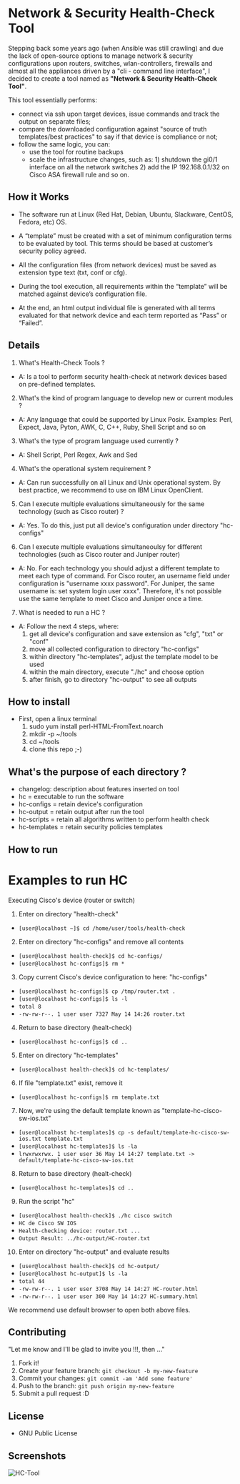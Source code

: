 # Network & Security Health-Check Tool
Stepping back some years ago (when Ansible was still crawling) and due the lack of open-source options to manage network & security configurations upon routers, switches, wlan-controllers, firewalls and almost all the appliances driven by a "cli - command line interface", I decided to create a tool named as <b>"Network & Security Health-Check Tool"</b>.

This tool essentially performs:
- connect via ssh upon target devices, issue commands and track the output on separate files;
- compare the downloaded configuration against "source of truth templates/best practices" to say if that device is compliance or not;
- follow the same logic, you can:
    - use the tool for routine backups
    - scale the infrastructure changes, such as: 1) shutdown the gi0/1 interface on all the network switches 2) add the IP 192.168.0.1/32 on Cisco ASA firewall rule and so on.

## How it Works

- The software run at Linux (Red Hat, Debian, Ubuntu, Slackware, CentOS, Fedora, etc) OS.

- A “template” must be created with a set of minimum configuration terms to be evaluated by tool. This terms should be based at customer’s security policy agreed.

- All the configuration files (from network devices) must be saved as extension type text (txt, conf or cfg).

- During the tool execution, all requirements within the “template” will be matched against device’s configuration file.

- At the end, an html output individual file is generated with all terms evaluated for that network device and each term reported as “Pass” or “Failed”.

## Details
1. What's Health-Check Tools ?
- A: Is a tool to perform security health-check at network devices based on pre-defined templates.

2. What's the kind of program language to develop new or current modules ?
- A: Any language that could be supported by Linux Posix. Examples: Perl, Expect, Java, Pyton, AWK, C,
C++, Ruby, Shell Script and so on

3. What's the type of program language used currently ?
- A: Shell Script, Perl Regex, Awk and Sed

4. What's the operational system requirement ?
- A: Can run successfully on all Linux and Unix operational system. By best practice, we recommend to
use on IBM Linux OpenClient.

5. Can I execute multiple evaluations simultaneously for the same technology (such as Cisco router) ?
- A: Yes. To do this, just put all device's configuration under directory "hc-configs"

6. Can I execute multiple evaluations simultaneoulsy for different technologies (such as Cisco router
and Juniper router)
- A: No. For each technology you should adjust a different template to meet each type of command. For
Cisco router, an username field under configuration is "username xxxx password". For Juniper, the same
username is: set system login user xxxx". Therefore, it's not possible use the same template to meet Cisco
and Juniper once a time.

7. What is needed to run a HC ?
- A: Follow the next 4 steps, where:
    1. get all device's configuration and save extension as "cfg", "txt" or "conf"
    2. move all collected configuration to directory "hc-configs"
    3. within directory "hc-templates", adjust the template model to be used
    4. within the main directory, execute "./hc" and choose option
    5. after finish, go to directory "hc-output" to see all outputs

## How to install
- First, open a linux terminal
    1. sudo yum install perl-HTML-FromText.noarch
    2. mkdir -p ~/tools
    3. cd ~/tools
    4. clone this repo ;-)

## What's the purpose of each directory ?
- changelog: description about features inserted on tool
- hc = executable to run the software
- hc-configs = retain device's configuration
- hc-output = retain output after run the tool
- hc-scripts = retain all algorithms written to perform health check
- hc-templates = retain security policies templates

## How to run
# Examples to run HC
Executing Cisco's device (router or switch)

1. Enter on directory "health-check"
- `[user@localhost ~]$ cd /home/user/tools/health-check`

2. Enter on directory "hc-configs" and remove all contents
- `[user@localhost health-check]$ cd hc-configs/`
- `[user@localhost hc-configs]$ rm *`

3. Copy current Cisco's device configuration to here: "hc-configs"
- `[user@localhost hc-configs]$ cp /tmp/router.txt .`
- `[user@localhost hc-configs]$ ls -l`
- `total 8`
- `-rw-rw-r--. 1 user user 7327 May 14 14:26 router.txt`

4. Return to base directory (healt-check)
- `[user@localhost hc-configs]$ cd ..`

5. Enter on directory "hc-templates"
- `[user@localhost health-check]$ cd hc-templates/`

6. If file "template.txt" exist, remove it
- `[user@localhost hc-configs]$ rm template.txt`

7. Now, we're using the default template known as "template-hc-cisco-sw-ios.txt"
- `[user@localhost hc-templates]$ cp -s default/template-hc-cisco-sw-ios.txt template.txt`
- `[user@localhost hc-templates]$ ls -la`
- `lrwxrwxrwx. 1 user user 36 May 14 14:27 template.txt -> default/template-hc-cisco-sw-ios.txt`

8. Return to base directory (healt-check)
- `[user@localhost hc-templates]$ cd ..`

9. Run the script "hc"
- `[user@localhost health-check]$ ./hc cisco switch`
- `HC de Cisco SW IOS`
- `Health-checking device: router.txt ...`
- `Output Result: ../hc-output/HC-router.txt`

10. Enter on directory "hc-output" and evaluate results
- `[user@localhost health-check]$ cd hc-output/`
- `[user@localhost hc-output]$ ls -la`
- `total 44`
- `-rw-rw-r--. 1 user user 3708 May 14 14:27 HC-router.html`
- `-rw-rw-r--. 1 user user 300 May 14 14:27 HC-summary.html`

We recommend use default browser to open both above files.
 
## Contributing

"Let me know and I'll be glad to invite you !!!, then ..."

1. Fork it!
2. Create your feature branch: `git checkout -b my-new-feature`
3. Commit your changes: `git commit -am 'Add some feature'`
4. Push to the branch: `git push origin my-new-feature`
5. Submit a pull request :D

## License
- GNU Public License

## Screenshots
![HC-Tool](https://github.com/robertson-diasjr/tools/blob/main/hc-diagram.jpg)
